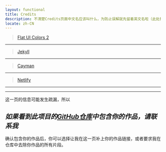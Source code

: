 ```yaml
---
layout: functional
title: Credits
description: 不清楚Credits页面中文名应该叫什么，为防止误解就先留着英文名啦（此处排名不分先后）
locate: zh-CN
---
```


> [Flat UI Colors 2](https://flatuicolors.com/)
-----

> [Jekyll](https://jekyllrb.com/)
-----

> [Cayman](https://pages-themes.github.io/cayman/)
-----

> [Netlify](https://www.netlify.com/)
-----

-----

这一页的信息可能发生疏漏，所以

***如果看到此项目的[GitHub仓库](https://github.com/farad314/farad314.github.io)中包含你的作品，请联系我***
---

确认包含你的作品后，你可以选择让我在这一页补上你的作品链接，或者要求我在仓库中去除你作品的所有片段。
